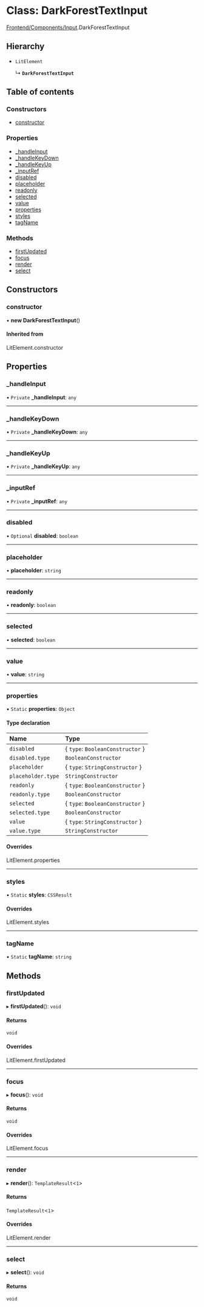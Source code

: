 # Class: DarkForestTextInput

[Frontend/Components/Input](../modules/Frontend_Components_Input.md).DarkForestTextInput

## Hierarchy

- `LitElement`

  ↳ **`DarkForestTextInput`**

## Table of contents

### Constructors

- [constructor](Frontend_Components_Input.DarkForestTextInput.md#constructor)

### Properties

- [\_handleInput](Frontend_Components_Input.DarkForestTextInput.md#_handleinput)
- [\_handleKeyDown](Frontend_Components_Input.DarkForestTextInput.md#_handlekeydown)
- [\_handleKeyUp](Frontend_Components_Input.DarkForestTextInput.md#_handlekeyup)
- [\_inputRef](Frontend_Components_Input.DarkForestTextInput.md#_inputref)
- [disabled](Frontend_Components_Input.DarkForestTextInput.md#disabled)
- [placeholder](Frontend_Components_Input.DarkForestTextInput.md#placeholder)
- [readonly](Frontend_Components_Input.DarkForestTextInput.md#readonly)
- [selected](Frontend_Components_Input.DarkForestTextInput.md#selected)
- [value](Frontend_Components_Input.DarkForestTextInput.md#value)
- [properties](Frontend_Components_Input.DarkForestTextInput.md#properties)
- [styles](Frontend_Components_Input.DarkForestTextInput.md#styles)
- [tagName](Frontend_Components_Input.DarkForestTextInput.md#tagname)

### Methods

- [firstUpdated](Frontend_Components_Input.DarkForestTextInput.md#firstupdated)
- [focus](Frontend_Components_Input.DarkForestTextInput.md#focus)
- [render](Frontend_Components_Input.DarkForestTextInput.md#render)
- [select](Frontend_Components_Input.DarkForestTextInput.md#select)

## Constructors

### constructor

• **new DarkForestTextInput**()

#### Inherited from

LitElement.constructor

## Properties

### \_handleInput

• `Private` **\_handleInput**: `any`

---

### \_handleKeyDown

• `Private` **\_handleKeyDown**: `any`

---

### \_handleKeyUp

• `Private` **\_handleKeyUp**: `any`

---

### \_inputRef

• `Private` **\_inputRef**: `any`

---

### disabled

• `Optional` **disabled**: `boolean`

---

### placeholder

• **placeholder**: `string`

---

### readonly

• **readonly**: `boolean`

---

### selected

• **selected**: `boolean`

---

### value

• **value**: `string`

---

### properties

▪ `Static` **properties**: `Object`

#### Type declaration

| Name               | Type                             |
| :----------------- | :------------------------------- |
| `disabled`         | { `type`: `BooleanConstructor` } |
| `disabled.type`    | `BooleanConstructor`             |
| `placeholder`      | { `type`: `StringConstructor` }  |
| `placeholder.type` | `StringConstructor`              |
| `readonly`         | { `type`: `BooleanConstructor` } |
| `readonly.type`    | `BooleanConstructor`             |
| `selected`         | { `type`: `BooleanConstructor` } |
| `selected.type`    | `BooleanConstructor`             |
| `value`            | { `type`: `StringConstructor` }  |
| `value.type`       | `StringConstructor`              |

#### Overrides

LitElement.properties

---

### styles

▪ `Static` **styles**: `CSSResult`

#### Overrides

LitElement.styles

---

### tagName

▪ `Static` **tagName**: `string`

## Methods

### firstUpdated

▸ **firstUpdated**(): `void`

#### Returns

`void`

#### Overrides

LitElement.firstUpdated

---

### focus

▸ **focus**(): `void`

#### Returns

`void`

#### Overrides

LitElement.focus

---

### render

▸ **render**(): `TemplateResult`<`1`\>

#### Returns

`TemplateResult`<`1`\>

#### Overrides

LitElement.render

---

### select

▸ **select**(): `void`

#### Returns

`void`
